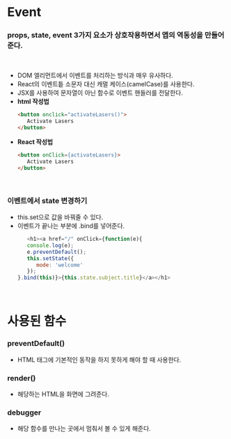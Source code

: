 <p>
<h1>Event</h1>
<h3><strong>props, state, event 3가지 요소가 상호작용하면서 앱의 역동성을 만들어 준다.</strong></h3><br>
<ul>
   <li>DOM 엘리먼트에서 이벤트를 처리하는 방식과 매우 유사하다.</li>
   <li>React의 이벤트틑 소문자 대신 캐멀 케이스(camelCase)를 사용한다.</li>
   <li>JSX를 사용하여 문자열이 아닌 함수로 이벤트 핸들러를 전달한다.</li>
   <li><strong>html 작성법</strong></li>

   ```html
   <button onclick="activateLasers()">
      Activate Lasers
   </button>
   ```

   <li><strong>React 작성법</strong></li>

   ```html
   <button onClick={activateLasers}>
      Activate Lasers
   </button>
   ```
</ul>

<br>
<h3>이벤트에서 state 변경하기</h3>
<ul>
   <li>this.set으로 값을 바꿔줄 수 있다.</li>
   <li>이벤트가 끝나는 부분에 .bind를 넣어준다.</li>

   ```javascript
      <h1><a href="/" onClick={function(e){
      console.log(e);
      e.preventDefault();
      this.setState({
         mode: 'welcome'
      });
   }.bind(this)}>{this.state.subject.title}</a></h1>
   ```
</ul>

<br>
<h1>사용된 함수</h1>
<h3><strong>preventDefault()</strong></h3>
<ul>
   <li>HTML 태그에 기본적인 동작을 하지 못하게 해야 할 때 사용한다.</li>
</ul>

<h3>render()</h3>
<ul>
   <li>해당하는 HTML을 화면에 그려준다.</li>
</ul>

<h3>debugger</h3>
<ul>
   <li>해당 함수를 만나는 곳에서 멈춰서 볼 수 있게 해준다.</li>
</ul>

</p>